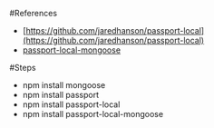 #References
 - [https://github.com/jaredhanson/passport-local](https://github.com/jaredhanson/passport-local)
 - [passport-local-mongoose](https://github.com/saintedlama/passport-local-mongoose)
 
 
#Steps
 - npm install mongoose
 - npm install passport
 - npm install passport-local
 - npm install passport-local-mongoose